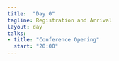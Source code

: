 ```yaml
---
title:  "Day 0"
tagline: Registration and Arrival
layout: day
talks:
- title: "Conference Opening"
  start: "20:00"
---
```

